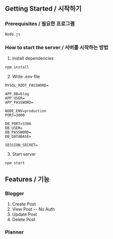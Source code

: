 ## Getting Started / 시작하기

### Prerequisites / 필요한 프로그램

```
Node.js
```

### How to start the server / 서버를 시작하는 방법

1. Install dependencies
```sh
npm install
```

2. Write .env file
```
MYSQL_ROOT_PASSWORD=

APP_DB=blog
APP_USER=
APP_PASSWORD=

NODE_ENV=production
PORT=3000

DB_PORT=3306
DB_USER=
DB_PASSWORD=
DB_DATABASE=

SESSION_SECRET=
```

3. Start server
```sh
npm start
```


## Features / 기능

### Blogger

1. Create Post
2. View Post -- No Auth
3. Update Post
4. Delete Post


### Planner

